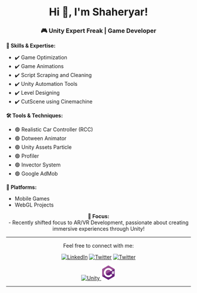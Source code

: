 <h1 align="center">Hi 👋, I'm Shaheryar!</h1>
<h3 align="center">🎮 Unity Expert Freak | Game Developer</h3>

<strong>🔧 Skills & Expertise:</strong><br>
- ✔️ Game Optimization<br>
- ✔️ Game Animations<br>
- ✔️ Script Scraping and Cleaning<br>
- ✔️ Unity Automation Tools<br>
- ✔️ Level Designing<br>
- ✔️ CutScene using Cinemachine<br>

<strong>🛠️ Tools & Techniques:</strong><br>
- 🟢 Realistic Car Controller (RCC)<br>
- 🟢 Dotween Animator<br>
- 🟢 Unity Assets Particle<br>
- 🟢 Profiler<br>
- 🟢 Invector System<br>
- 🟢 Google AdMob<br>

<strong>📱 Platforms:</strong><br>
- Mobile Games<br>
- WebGL Projects

<p align="center">
  <strong>🚀 Focus:</strong><br>
  - Recently shifted focus to AR/VR Development, passionate about creating immersive experiences through Unity!<br>
</p>

<hr>

<p align="center">Feel free to connect with me:</p>
<p align="center">
  <!-- Replace '#' with your actual URL -->
  <a href="https://www.linkedin.com/in/shaheryargd/" target="_blank"><img alt="LinkedIn" src="https://img.shields.io/badge/LinkedIn-0077B5?style=for-the-badge&logo=linkedin&logoColor=white"/></a>
  <a href="https://twitter.com/Shaheryar_GD" target="_blank"><img alt="Twitter" src="https://img.shields.io/badge/Twitter-1DA1F2?style=for-the-badge&logo=twitter&logoColor=white"/></a>
   <a href="https://www.facebook.com/sheri.mian.56/" target="_blank"><img alt="Twitter" src="https://img.shields.io/badge/Facebook-3b5998?style=for-the-badge&logo=Facebook&logoColor=white"/></a>
  <!-- Add more social media links here -->
</p>

<p align="center">
  <!-- Unity Icon -->
  <a href="https://unity.com/" target="_blank">
    <img src="https://www.vectorlogo.zone/logos/unity3d/unity3d-icon.svg" alt="Unity" width="40" height="40"/>
  </a>
  <!-- C# Icon -->
  <a href="https://docs.microsoft.com/en-us/dotnet/csharp/" target="_blank">
    <img src="https://raw.githubusercontent.com/devicons/devicon/master/icons/csharp/csharp-original.svg" alt="C#" width="40" height="40"/>
  </a>
</p>
<hr>
